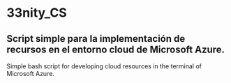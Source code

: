 # 33nity_CS
Script simple para la implementación de recursos en el entorno cloud de Microsoft Azure.
---------
Simple bash script for developing cloud resources in the terminal of Microsoft Azure.
